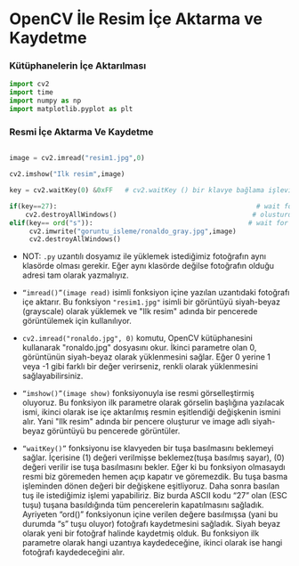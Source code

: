 # OpenCV İle Resim İçe Aktarma ve Kaydetme
### Kütüphanelerin İçe Aktarılması
```python
import cv2
import time
import numpy as np
import matplotlib.pyplot as plt
```
### Resmi İçe Aktarma Ve Kaydetme
```python

image = cv2.imread("resim1.jpg",0)

cv2.imshow("Ilk resim",image)

key = cv2.waitKey(0) &0xFF   # cv2.waitKey () bir klavye bağlama işlevidir. # İşlev, herhangi bir klavye olayı için belirtilen milisaniye kadar bekler.

if(key==27):                                                  # wait for ESC key to exit
    cv2.destroyAllWindows()                                  # olusturdugumuz tüm pencereleri yok eder.
elif(key== ord("s")):                                       # wait for 's' key to save and exit
     cv2.imwrite("goruntu_isleme/ronaldo_gray.jpg",image)
     cv2.destroyAllWindows()
```
- NOT: `.py` uzantılı dosyamız ile yüklemek istediğimiz fotoğrafın aynı klasörde olması gerekir. Eğer aynı klasörde değilse fotoğrafın olduğu adresi tam olarak yazmalıyız.

-  `“imread()”(image read)` isimli fonksiyon içine yazılan uzantıdaki fotoğrafı içe aktarır. Bu fonksiyon `"resim1.jpg"` isimli bir görüntüyü siyah-beyaz (grayscale) olarak yüklemek ve "Ilk resim" adında bir pencerede görüntülemek için kullanılıyor.

- `cv2.imread("ronaldo.jpg", 0)` komutu, OpenCV kütüphanesini kullanarak "ronaldo.jpg" dosyasını okur. İkinci parametre olan 0, görüntünün siyah-beyaz olarak yüklenmesini sağlar. Eğer 0 yerine 1 veya -1 gibi farklı bir değer verirseniz, renkli olarak yüklenmesini sağlayabilirsiniz.

- `“imshow()”(image show)` fonksiyonuyla ise resmi görselleştirmiş oluyoruz. Bu fonksiyon ilk parametre olarak görselin başlığına yazılacak ismi, ikinci olarak
ise içe aktarılmış resmin eşitlendiği değişkenin ismini alır. Yani "Ilk resim" adında bir pencere oluşturur ve image adlı siyah-beyaz görüntüyü bu pencerede görüntüler.

- `“waitKey()”` fonksiyonu ise klavyeden bir tuşa basılmasını beklemeyi sağlar. İçerisine (1) değeri verilmişse beklemez(tuşa basılmış sayar), (0) değeri verilir
ise tuşa basılmasını bekler. Eğer ki bu fonksiyon olmasaydı resmi biz göremeden hemen açıp kapatır ve göremezdik. Bu tuşa basma işleminden dönen değeri bir
değişkene eşitliyoruz. Daha sonra basılan tuş ile istediğimiz işlemi yapabiliriz. Biz burda ASCII kodu “27” olan (ESC tuşu) tuşana basıldığında tüm pencerelerin
kapatılmasını sağladık. Ayriyeten “ord()” fonksiyonun içine verilen değere basılmışsa (yani bu durumda “s” tuşu oluyor) fotoğrafı kaydetmesini sağladık.
Siyah beyaz olarak yeni bir fotoğraf halinde kaydetmiş olduk. Bu fonksiyon ilk parametre olarak hangi uzantıya kaydedeceğine, ikinci olarak ise hangi fotoğrafı
kaydedeceğini alır.



